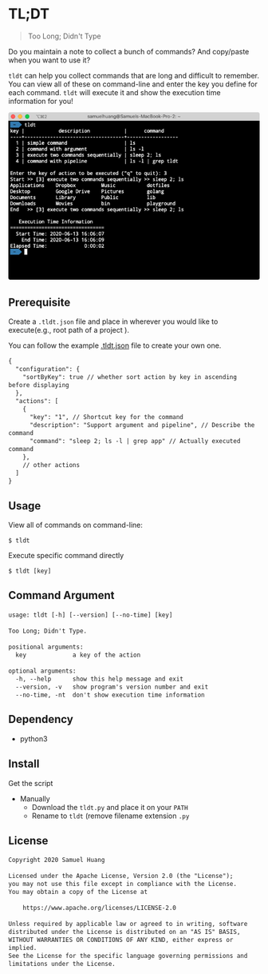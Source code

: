 TL;DT
=====

> Too Long; Didn't Type
 
Do you maintain a note to collect a bunch of commands? And copy/paste when you want to use it?

`tldt` can help you collect commands that are long and difficult to remember. You can view all of these on command-line and enter the key you define for each command. `tldt` will execute it and show the execution time information for you!

![screenshot](screenshot.png)

Prerequisite
------------

Create a `.tldt.json` file and place in wherever you would like to execute(e.g., root path of a project ).

You can follow the example [.tldt.json](.tldt.json) file to create your own one.

```json5
{
  "configuration": {
    "sortByKey": true // whether sort action by key in ascending before displaying
  },
  "actions": [
    {
      "key": "1", // Shortcut key for the command
      "description": "Support argument and pipeline", // Describe the command
      "command": "sleep 2; ls -l | grep app" // Actually executed command
    },
    // other actions
  ]
}
```

Usage
-----

View all of commands on command-line:

```text
$ tldt
```

Execute specific command directly

```text
$ tldt [key]
```  

Command Argument
----------------

```
usage: tldt [-h] [--version] [--no-time] [key]

Too Long; Didn't Type.

positional arguments:
  key             a key of the action

optional arguments:
  -h, --help      show this help message and exit
  --version, -v   show program's version number and exit
  --no-time, -nt  don't show execution time information
```

Dependency
----------

- python3

Install
-------

Get the script

- Manually
  - Download the `tldt.py` and place it on your `PATH`
  - Rename to `tldt` (remove filename extension `.py`

License
-------

```
Copyright 2020 Samuel Huang

Licensed under the Apache License, Version 2.0 (the "License");
you may not use this file except in compliance with the License.
You may obtain a copy of the License at

    https://www.apache.org/licenses/LICENSE-2.0

Unless required by applicable law or agreed to in writing, software
distributed under the License is distributed on an "AS IS" BASIS,
WITHOUT WARRANTIES OR CONDITIONS OF ANY KIND, either express or implied.
See the License for the specific language governing permissions and
limitations under the License.
```
